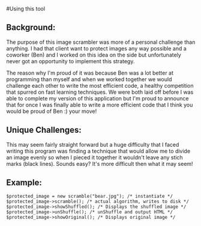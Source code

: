 #Using this tool

Background: 
----------

The purpose of this image scrambler was more of a personal challenge than anything. I had that client want to protect images any way possible and a coworker (Ben) and I worked on this idea on the side but unfortunately never got an opportunity to implement this strategy.

The reason why I'm proud of it was because Ben was a lot better at programming than myself and when we worked together we would challenge each other to write the most efficient code, a healthy competition that spurred on fast learning techniques. We were both laid off before I was able to complete my version of this application but I'm proud to announce that for once I was finally able to write a more efficient code that I think you would be proud of Ben :) your move!

Unique Challenges:
----------------
This may seem fairly straight forward but a huge difficulty that I faced writing this program was finding a technique that would allow me to divide an image evenly so when I pieced it together it wouldn't leave any stich marks (black lines). Sounds easy? It's more difficult then what it may seem!


Example:
--------
	$protected_image = new scramble("bear.jpg"); /* instantiate */
	$protected_image->scramble(); /* actual algorithm, writes to disk */
	$protected_image->showShuffled(); /* Displays the shuffled image */
	$protected_image->unShuffle(); /* unShuffle and output HTML */
	$protected_image->showOriginal(); /* Displays original image */